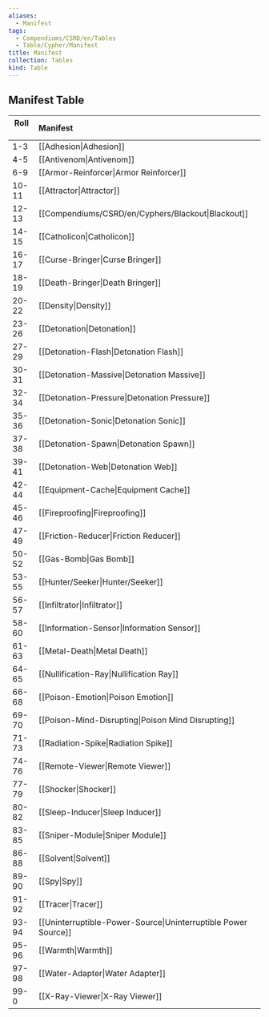 ```yaml
---
aliases:
  - Manifest
tags:
  - Compendiums/CSRD/en/Tables
  - Table/Cypher/Manifest
title: Manifest
collection: Tables
kind: Table
---
```

## Manifest Table
|  Roll &nbsp; &nbsp; | Manifest  |
| ------------- | :----------- |
| 1-3 | [[Adhesion\|Adhesion]] |
| 4-5 | [[Antivenom\|Antivenom]] |
| 6-9 | [[Armor-Reinforcer\|Armor Reinforcer]] |
| 10-11 | [[Attractor\|Attractor]] |
| 12-13 | [[Compendiums/CSRD/en/Cyphers/Blackout\|Blackout]] |
| 14-15 | [[Catholicon\|Catholicon]] |
| 16-17 | [[Curse-Bringer\|Curse Bringer]] |
| 18-19 | [[Death-Bringer\|Death Bringer]] |
| 20-22 | [[Density\|Density]] |
| 23-26 | [[Detonation\|Detonation]] |
| 27-29 | [[Detonation-Flash\|Detonation Flash]] |
| 30-31 | [[Detonation-Massive\|Detonation Massive]] |
| 32-34 | [[Detonation-Pressure\|Detonation Pressure]] |
| 35-36 | [[Detonation-Sonic\|Detonation Sonic]] |
| 37-38 | [[Detonation-Spawn\|Detonation Spawn]] |
| 39-41 | [[Detonation-Web\|Detonation Web]] |
| 42-44 | [[Equipment-Cache\|Equipment Cache]] |
| 45-46 | [[Fireproofing\|Fireproofing]] |
| 47-49 | [[Friction-Reducer\|Friction Reducer]] |
| 50-52 | [[Gas-Bomb\|Gas Bomb]] |
| 53-55 | [[Hunter/Seeker\|Hunter/Seeker]] |
| 56-57 | [[Infiltrator\|Infiltrator]] |
| 58-60 | [[Information-Sensor\|Information Sensor]] |
| 61-63 | [[Metal-Death\|Metal Death]] |
| 64-65 | [[Nullification-Ray\|Nullification Ray]] |
| 66-68 | [[Poison-Emotion\|Poison Emotion]] |
| 69-70 | [[Poison-Mind-Disrupting\|Poison Mind Disrupting]] |
| 71-73 | [[Radiation-Spike\|Radiation Spike]] |
| 74-76 | [[Remote-Viewer\|Remote Viewer]] |
| 77-79 | [[Shocker\|Shocker]] |
| 80-82 | [[Sleep-Inducer\|Sleep Inducer]] |
| 83-85 | [[Sniper-Module\|Sniper Module]] |
| 86-88 | [[Solvent\|Solvent]] |
| 89-90 | [[Spy\|Spy]] |
| 91-92 | [[Tracer\|Tracer]] |
| 93-94 | [[Uninterruptible-Power-Source\|Uninterruptible Power Source]] |
| 95-96 | [[Warmth\|Warmth]] |
| 97-98 | [[Water-Adapter\|Water Adapter]] |
| 99-0 | [[X-Ray-Viewer\|X-Ray Viewer]] |